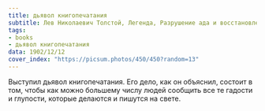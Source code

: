 ```yaml
---
title: дьявол книгопечатания
subtitle: Лев Николаевич Толстой, Легенда, Разрушение ада и восстановление его
tags:
- books
- дьявол книгопечатания
data: 1902/12/12
cover_index: "https://picsum.photos/450/450?random=13"
---
```



Выступил дьявол книгопечатания. Его дело, как он объяснил, состоит в том, чтобы как можно большему числу людей сообщить все те гадости и глупости, которые делаются и пишутся на свете.
